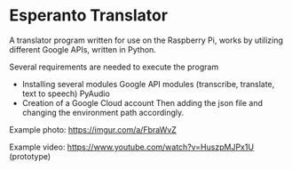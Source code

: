 # Esperanto Translator
A translator program written for use on the Raspberry Pi, works by utilizing different Google APIs, written in Python.

Several requirements are needed to execute the program

- Installing several modules
Google API modules (transcribe, translate, text to speech)
PyAudio
- Creation of a Google Cloud account
Then adding the json file and changing the environment path accordingly.

Example photo: https://imgur.com/a/FbraWvZ

Example video: https://www.youtube.com/watch?v=HuszpMJPx1U (prototype)

